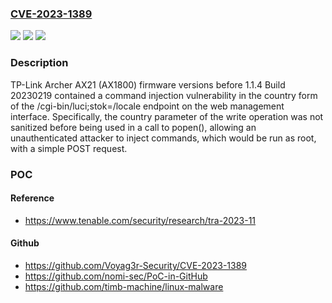 ### [CVE-2023-1389](https://cve.mitre.org/cgi-bin/cvename.cgi?name=CVE-2023-1389)
![](https://img.shields.io/static/v1?label=Product&message=TP-Link%20Archer%20AX21%20(AX1800)&color=blue)
![](https://img.shields.io/static/v1?label=Version&message=n%2Fa&color=blue)
![](https://img.shields.io/static/v1?label=Vulnerability&message=Command%20Injection&color=brighgreen)

### Description

TP-Link Archer AX21 (AX1800) firmware versions before 1.1.4 Build 20230219 contained a command injection vulnerability in the country form of the /cgi-bin/luci;stok=/locale endpoint on the web management interface. Specifically, the country parameter of the write operation was not sanitized before being used in a call to popen(), allowing an unauthenticated attacker to inject commands, which would be run as root, with a simple POST request.

### POC

#### Reference
- https://www.tenable.com/security/research/tra-2023-11

#### Github
- https://github.com/Voyag3r-Security/CVE-2023-1389
- https://github.com/nomi-sec/PoC-in-GitHub
- https://github.com/timb-machine/linux-malware

